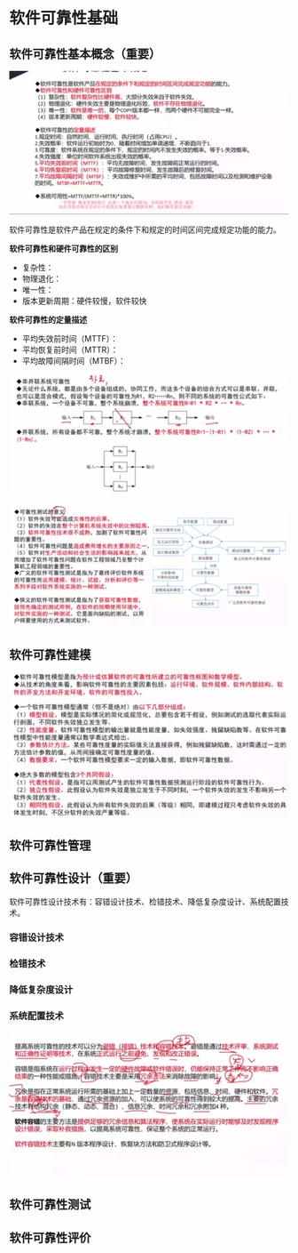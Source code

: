 # 软件可靠性基础

## 软件可靠性基本概念（重要）

![img_26.png](images/image-64.png)

软件可靠性是软件产品在规定的条件下和规定的时间区间完成规定功能的能力。

**软件可靠性和硬件可靠性的区别**

* 复杂性：
* 物理退化：
* 唯一性：
* 版本更新周期：硬件较慢，软件较快

**软件可靠性的定量描述**

* 平均失效前时间（MTTF）：
* 平均恢复前时间（MTTR）：
* 平均故障间隔时间（MTBF）：

![img_27.png](images/image-65.png)

![img_28.png](images/image-66.png)

## 软件可靠性建模

![img_29.png](images/image-67.png)

## 软件可靠性管理

## 软件可靠性设计（重要）

软件可靠性设计技术有：容错设计技术、检错技术、降低复杂度设计、系统配置技术。

### 容错设计技术

### 检错技术

### 降低复杂度设计

### 系统配置技术

![img_30.png](images/image-68.png)

## 软件可靠性测试

## 软件可靠性评价

